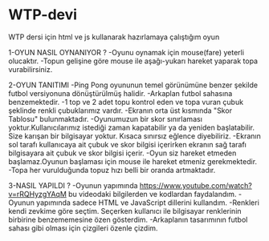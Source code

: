 # WTP-devi
WTP dersi için html ve js kullanarak hazırlamaya çalıştığım oyun

1-OYUN NASIL OYNANIYOR ?
-Oyunu oynamak için mouse(fare) yeterli olucaktır.
-Topun gelişine göre mouse ile aşağı-yukarı hareket yaparak topa vurabilirsiniz.

2-OYUN TANITIMI 
-Ping Pong oyununun temel görünümüne benzer şekilde futbol versiyonuna dönüştürülmüş halidir.
-Arkaplan futbol sahasına benzemektedir.
-1 top ve 2 adet topu kontrol eden ve topa vuran çubuk şeklinde renkli çubuklarımız vardır.
-Ekranın orta üst kısmında "Skor Tablosu" bulunmaktadır.
-Oyunumuzun bir skor sınırlaması yoktur.Kullanıcılarımız istediği zaman kapatabilir ya da yeniden başlatabilir. Size karışan bir bilgisayar yoktur. Kısaca sınırsız eğlence diyebiliriz.
-Ekranın sol tarafı kullanıcaya ait çubuk ve skor bilgisi içerirken ekranın sağ tarafı bilgisayara ait çubuk ve skor bilgisi içerir.
-Oyun siz hareket etmeden başlamaz.Oyunun başlaması için mouse ile hareket etmeniz gerekmektedir.
-Topa her vurulduğunda topuz hızı belli bir oranda artmaktadır.

3-NASIL YAPILDI ?
-Oyunun yapımında https://www.youtube.com/watch?v=rRQHyzgYAqM bu videodaki bilgilerden ve kodlardan faydalandım.
-Oyunun yapımında sadece HTML ve JavaScript dillerini kullandım.
-Renkleri kendi zevkime göre seçtim. Seçerken kullanıcı ile bilgisayar renklerinin birbirine benzememesine özen gösterdim.
-Arkaplanın tasarımının futbol sahası gibi olması için çizgileri özenle çizdim.
